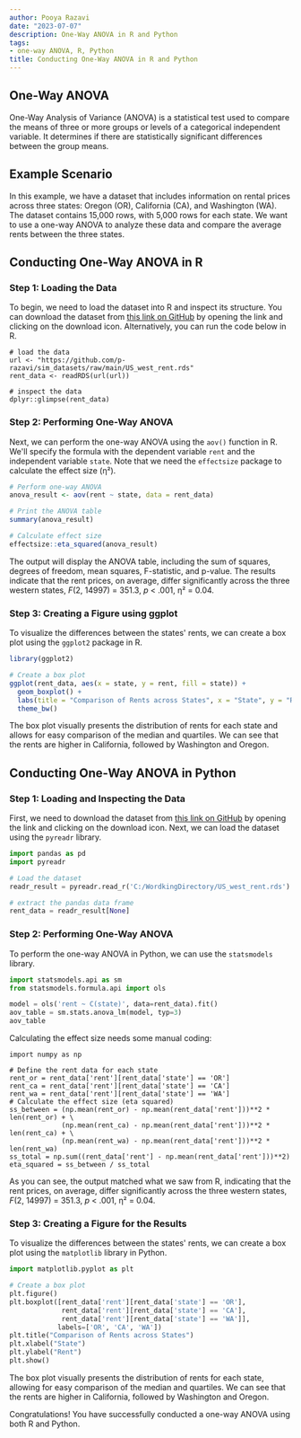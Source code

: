 ```yaml
---
author: Pooya Razavi
date: "2023-07-07"
description: One-Way ANOVA in R and Python
tags:
- one-way ANOVA, R, Python
title: Conducting One-Way ANOVA in R and Python
---
```


## One-Way ANOVA
One-Way Analysis of Variance (ANOVA) is a statistical test used to compare the means of three or more groups or levels of a categorical independent variable. It determines if there are statistically significant differences between the group means.

## Example Scenario
In this example, we have a dataset that includes information on rental prices across three states: Oregon (OR), California (CA), and Washington (WA). The dataset contains 15,000 rows, with 5,000 rows for each state. We want to use a one-way ANOVA to analyze these data and compare the average rents between the three states.

## Conducting One-Way ANOVA in R

### Step 1: Loading the Data
To begin, we need to load the dataset into R and inspect its structure. You can download the dataset from  [this link on GitHub](https://github.com/p-razavi/sim_datasets/blob/main/US_west_rent.rds) by opening the link and clicking on the download icon. Alternatively, you can run the code below in R. 

```{r}
# load the data
url <- "https://github.com/p-razavi/sim_datasets/raw/main/US_west_rent.rds"
rent_data <- readRDS(url(url))

# inspect the data
dplyr::glimpse(rent_data)
```

### Step 2: Performing One-Way ANOVA
Next, we can perform the one-way ANOVA using the `aov()` function in R. We'll specify the formula with the dependent variable `rent` and the independent variable `state`. Note that we need the `effectsize` package to calculate the effect size (η²).

```R
# Perform one-way ANOVA
anova_result <- aov(rent ~ state, data = rent_data)

# Print the ANOVA table
summary(anova_result)

# Calculate effect size
effectsize::eta_squared(anova_result)
```

The output will display the ANOVA table, including the sum of squares, degrees of freedom, mean squares, F-statistic, and p-value. The results indicate that the rent prices, on average, differ significantly across the three western states, _F_(2, 14997) = 351.3, _p_ < .001, η² = 0.04.

### Step 3: Creating a Figure using ggplot
To visualize the differences between the states' rents, we can create a box plot using the `ggplot2` package in R.

```R
library(ggplot2)

# Create a box plot
ggplot(rent_data, aes(x = state, y = rent, fill = state)) +
  geom_boxplot() +
  labs(title = "Comparison of Rents across States", x = "State", y = "Rent") +
  theme_bw()
```

The box plot visually presents the distribution of rents for each state and allows for easy comparison of the median and quartiles. We can see that the rents are higher in California, followed by Washington and Oregon.

## Conducting One-Way ANOVA in Python

### Step 1: Loading and Inspecting the Data
First, we need to download the dataset from  [this link on GitHub](https://github.com/p-razavi/sim_datasets/blob/main/US_west_rent.rds) by opening the link and clicking on the download icon. Next, we can load the dataset using the `pyreadr` library. 

```python
import pandas as pd
import pyreadr

# Load the dataset
readr_result = pyreadr.read_r('C:/WordkingDirectory/US_west_rent.rds') # Enter your working directory (where the data file is saved) here.

# extract the pandas data frame 
rent_data = readr_result[None]

```

### Step 2: Performing One-Way ANOVA

To perform the one-way ANOVA in Python, we can use the `statsmodels` library.

```python
import statsmodels.api as sm
from statsmodels.formula.api import ols

model = ols('rent ~ C(state)', data=rent_data).fit()
aov_table = sm.stats.anova_lm(model, typ=3)
aov_table

```

Calculating the effect size needs some manual coding:

```{python}
import numpy as np

# Define the rent data for each state
rent_or = rent_data['rent'][rent_data['state'] == 'OR']
rent_ca = rent_data['rent'][rent_data['state'] == 'CA']
rent_wa = rent_data['rent'][rent_data['state'] == 'WA']
# Calculate the effect size (eta squared)
ss_between = (np.mean(rent_or) - np.mean(rent_data['rent']))**2 * len(rent_or) + \
             (np.mean(rent_ca) - np.mean(rent_data['rent']))**2 * len(rent_ca) + \
             (np.mean(rent_wa) - np.mean(rent_data['rent']))**2 * len(rent_wa)
ss_total = np.sum((rent_data['rent'] - np.mean(rent_data['rent']))**2)
eta_squared = ss_between / ss_total
```

As you can see, the output matched what we saw from R, indicating that the rent prices, on average, differ significantly across the three western states, _F_(2, 14997) = 351.3, _p_ < .001, η² = 0.04. 

### Step 3: Creating a Figure for the Results
To visualize the differences between the states' rents, we can create a box plot using the `matplotlib` library in Python.

```python
import matplotlib.pyplot as plt

# Create a box plot
plt.figure()
plt.boxplot([rent_data['rent'][rent_data['state'] == 'OR'],
             rent_data['rent'][rent_data['state'] == 'CA'],
             rent_data['rent'][rent_data['state'] == 'WA']],
            labels=['OR', 'CA', 'WA'])
plt.title("Comparison of Rents across States")
plt.xlabel("State")
plt.ylabel("Rent")
plt.show()
```

The box plot visually presents the distribution of rents for each state, allowing for easy comparison of the median and quartiles. We can see that the rents are higher in California, followed by Washington and Oregon.

Congratulations! You have successfully conducted a one-way ANOVA using both R and Python.